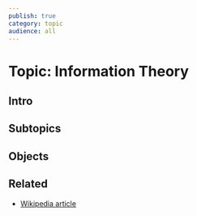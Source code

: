 ```yaml
---
publish: true
category: topic
audience: all
---
```

# Topic: Information Theory
## Intro

## Subtopics

## Objects

## Related
- [Wikipedia article](https://en.wikipedia.org/wiki/Information_theory)
